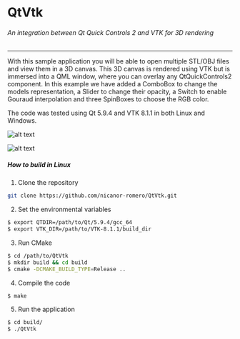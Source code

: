 # QtVtk
###### An integration between Qt Quick Controls 2 and VTK for 3D rendering
___

With this sample application you will be able to open multiple STL/OBJ files and view them in a 3D canvas.
This 3D canvas is rendered using VTK but is immersed into a QML window, where you can overlay any QtQuickControls2 component. In this example we have added a ComboBox to change the models representation, a Slider to change their opacity, a Switch to enable Gouraud interpolation and three SpinBoxes to choose the RGB color.

The code was tested using Qt 5.9.4 and VTK 8.1.1 in both Linux and Windows.

![alt text](https://media.giphy.com/media/NsIBsDdRJ2rw7OL2kf/giphy.gif "Import and view STL files")

![alt text](https://media.giphy.com/media/5e1NH8IHLmuV3EiI9T/giphy.gif "Overlay QtQuickControls2 components")


##### How to build in Linux

1. Clone the repository
```sh
git clone https://github.com/nicanor-romero/QtVtk.git
```

2. Set the environmental variables
```sh
$ export QTDIR=/path/to/Qt/5.9.4/gcc_64
$ export VTK_DIR=/path/to/VTK-8.1.1/build_dir
```

3. Run CMake
```sh
$ cd /path/to/QtVtk
$ mkdir build && cd build
$ cmake -DCMAKE_BUILD_TYPE=Release ..
```

4. Compile the code
```sh
$ make
```

5. Run the application
```sh
$ cd build/
$ ./QtVtk
```

